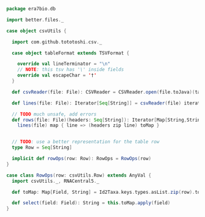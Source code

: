 
```scala
package era7bio.db

import better.files._

case object csvUtils {

  import com.github.tototoshi.csv._

  case object tableFormat extends TSVFormat {

    override val lineTerminator = "\n"
    // NOTE: this tsv has '\' inside fields
    override val escapeChar = '†'
  }

  def csvReader(file: File): CSVReader = CSVReader.open(file.toJava)(tableFormat)

  def lines(file: File): Iterator[Seq[String]] = csvReader(file) iterator

  // TODO much unsafe, add errors
  def rows(file: File)(headers: Seq[String]): Iterator[Map[String,String]] =
    lines(file) map { line => (headers zip line) toMap }


  // TODO: use a better representation for the table row
  type Row = Seq[String]

  implicit def rowOps(row: Row): RowOps = RowOps(row)
}

case class RowOps(row: csvUtils.Row) extends AnyVal {
  import csvUtils._, RNACentral5._

  def toMap: Map[Field, String] = Id2Taxa.keys.types.asList.zip(row).toMap

  def select(field: Field): String = this.toMap.apply(field)
}

```




[main/scala/blastDB.scala]: blastDB.scala.md
[main/scala/csvUtils.scala]: csvUtils.scala.md
[main/scala/rnaCentral.scala]: rnaCentral.scala.md
[test/scala/18sitsdatabase.scala]: ../../test/scala/18sitsdatabase.scala.md
[test/scala/compats.scala]: ../../test/scala/compats.scala.md
[test/scala/runBundles.scala]: ../../test/scala/runBundles.scala.md